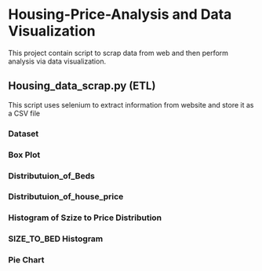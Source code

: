 # Housing-Price-Analysis and Data Visualization
This project contain script to scrap data from web and then perform analysis via data visualization.<br />
## Housing_data_scrap.py (ETL)
This script uses selenium to extract information from website and store it as a CSV file
### Dataset
### Box Plot
### Distributuion_of_Beds
### Distributuion_of_house_price
### Histogram of Szize to Price Distribution
### SIZE_TO_BED Histogram
### Pie Chart



